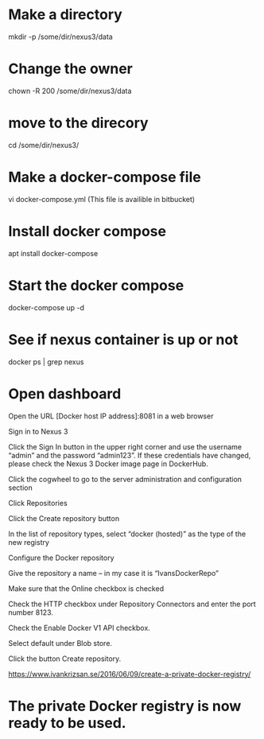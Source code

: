 # Make a directory
mkdir -p /some/dir/nexus3/data

# Change the owner
chown -R 200 /some/dir/nexus3/data

# move to the direcory
cd /some/dir/nexus3/

# Make a docker-compose file
vi docker-compose.yml
(This file is availible in bitbucket)

# Install docker compose
apt install docker-compose

# Start the docker compose
docker-compose up -d

# See if nexus container is up or not
docker ps | grep nexus

# Open dashboard

Open the URL [Docker host IP address]:8081 in a web browser

Sign in to Nexus 3

Click the Sign In button in the upper right corner and use the username “admin” and the password “admin123”. If these credentials have changed, please check the Nexus 3 Docker image page in DockerHub.

Click the cogwheel to go to the server administration and configuration section

Click Repositories

Click the Create repository button

In the list of repository types, select “docker (hosted)” as the type of the new registry

Configure the Docker repository

Give the repository a name – in my case it is “IvansDockerRepo”

Make sure that the Online checkbox is checked

Check the HTTP checkbox under Repository Connectors and enter the port number 8123.

Check the Enable Docker V1 API checkbox.

Select default under Blob store.

Click the button Create repository.

<https://www.ivankrizsan.se/2016/06/09/create-a-private-docker-registry/>

# The private Docker registry is now ready to be used.



